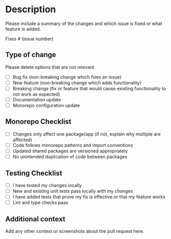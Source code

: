 # Description

Please include a summary of the changes and which issue is fixed or what feature is added.

Fixes # (issue number)

## Type of change

Please delete options that are not relevant.

- [ ] Bug fix (non-breaking change which fixes an issue)
- [ ] New feature (non-breaking change which adds functionality)
- [ ] Breaking change (fix or feature that would cause existing functionality to not work as expected)
- [ ] Documentation update
- [ ] Monorepo configuration update

## Monorepo Checklist

- [ ] Changes only affect one package/app (if not, explain why multiple are affected)
- [ ] Code follows monorepo patterns and import conventions
- [ ] Updated shared packages are versioned appropriately
- [ ] No unintended duplication of code between packages

## Testing Checklist

- [ ] I have tested my changes locally
- [ ] New and existing unit tests pass locally with my changes
- [ ] I have added tests that prove my fix is effective or that my feature works
- [ ] Lint and type checks pass

## Additional context

Add any other context or screenshots about the pull request here.
